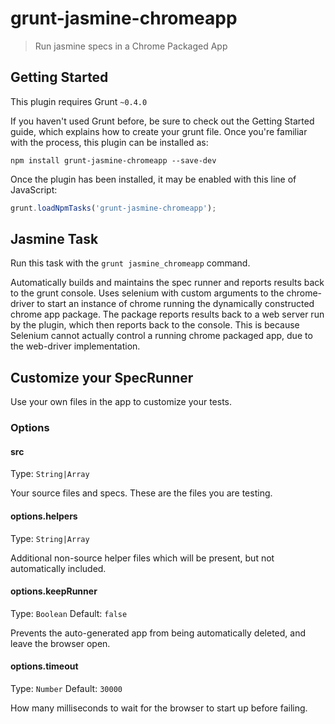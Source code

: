 # grunt-jasmine-chromeapp

> Run jasmine specs in a Chrome Packaged App


Getting Started
---------------

This plugin requires Grunt ```~0.4.0```

If you haven't used Grunt before, be sure to check out the Getting Started guide, which explains how to create your grunt file.
Once you're familiar with the process, this plugin can be installed as:

```shell
npm install grunt-jasmine-chromeapp --save-dev
```

Once the plugin has been installed, it may be enabled with this line of JavaScript:
```javascript
grunt.loadNpmTasks('grunt-jasmine-chromeapp');
```

Jasmine Task
------------

Run this task with the ```grunt jasmine_chromeapp``` command.

Automatically builds and maintains the spec runner and reports results back to the grunt console.
Uses selenium with custom arguments to the chrome-driver to start an instance of chrome running
the dynamically constructed chrome app package. The package reports results back to a web server
run by the plugin, which then reports back to the console. This is because Selenium cannot actually
control a running chrome packaged app, due to the web-driver implementation.

Customize your SpecRunner
-------------------------

Use your own files in the app to customize your tests. 


### Options

#### src
Type: `String|Array`

Your source files and specs. These are the files you are testing.

#### options.helpers
Type: `String|Array`

Additional non-source helper files which will be present, but not automatically included.

#### options.keepRunner
Type: `Boolean`
Default: `false`

Prevents the auto-generated app from being automatically deleted, and leave the browser open.

#### options.timeout
Type: `Number`
Default: `30000`

How many milliseconds to wait for the browser to start up before failing.